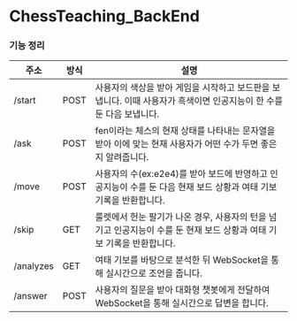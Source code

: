 ﻿# ChessTeaching_BackEnd
### 기능 정리
주소|방식|설명
---|---|---|
/start|POST|사용자의 색상을 받아 게임을 시작하고 보드판을 보냅니다. 이때 사용자가 흑색이면 인공지능이 한 수를 둔 다음 보냅니다.
/ask|POST|fen이라는 체스의 현재 상태를 나타내는 문자열을 받아 이에 맞는 현재 사용자가 어떤 수가 두면 좋은지 알려줍니다.
/move|POST|사용자의 수(ex:e2e4)를 받아 보드에 반영하고 인공지능이 수를 둔 다음 현재 보드 상황과 여태 기보 기록을 반환합니다.
/skip|GET|룰렛에서 헌눈 팔기가 나온 경우, 사용자의 턴을 넘기고 인공지능이 수를 둔 현재 보드 상황과 여태 기보 기록을 반환합니다.
/analyzes|GET|여태 기보를 바탕으로 분석한 뒤 WebSocket을 통해 실시간으로 조언을 줍니다.
/answer|POST|사용자의 질문을 받아 대화형 챗봇에게 전달하여 WebSocket을 통해 실시간으로 답변을 합니다.
